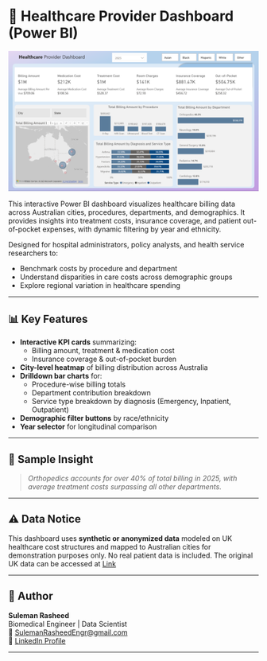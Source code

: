 # 🏥 Healthcare Provider Dashboard (Power BI)

![Dashboard Preview](Dashboard.png)

This interactive Power BI dashboard visualizes healthcare billing data across Australian cities, procedures, departments, and demographics. It provides insights into treatment costs, insurance coverage, and patient out-of-pocket expenses, with dynamic filtering by year and ethnicity.

Designed for hospital administrators, policy analysts, and health service researchers to:
- Benchmark costs by procedure and department
- Understand disparities in care costs across demographic groups
- Explore regional variation in healthcare spending

---

## 📊 Key Features

- **Interactive KPI cards** summarizing:
  - Billing amount, treatment & medication cost
  - Insurance coverage & out-of-pocket burden
- **City-level heatmap** of billing distribution across Australia
- **Drilldown bar charts** for:
  - Procedure-wise billing totals
  - Department contribution breakdown
  - Service type breakdown by diagnosis (Emergency, Inpatient, Outpatient)
- **Demographic filter buttons** by race/ethnicity
- **Year selector** for longitudinal comparison

---

## 🧪 Sample Insight

> *Orthopedics accounts for over 40% of total billing in 2025, with average treatment costs surpassing all other departments.*

---

## ⚠️ Data Notice
This dashboard uses **synthetic or anonymized data** modeled on UK healthcare cost structures and mapped to Australian cities for demonstration purposes only. No real patient data is included. The original UK data can be accessed at [Link](https://www.youtube.com/watch?v=hm4Iq2Mm2pQ&t=410s)

---

## 📌 Author
**Suleman Rasheed**  
Biomedical Engineer | Data Scientist  
📧 [SulemanRasheedEngr@gmail.com](mailto:SulemanRasheedEngr@gmail.com)  
🔗 [LinkedIn Profile](https://www.linkedin.com/in/suleman-rasheed/)

---
